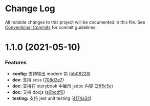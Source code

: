 # Change Log

All notable changes to this project will be documented in this file.
See [Conventional Commits](https://conventionalcommits.org) for commit guidelines.

# 1.1.0 (2021-05-10)

### Features

- **config:** 支持输出 modern 包 ([bb08228](https://github.com/BryanAdamss/monorepo-starter/commit/bb08228a1afadb709c77bdf2841f17caffb93c1d))
- **dev:** 支持 scss ([708d3e7](https://github.com/BryanAdamss/monorepo-starter/commit/708d3e7393ab8dcba112cb4e60813532b757282b))
- **doc:** 支持在 storybook 中展示 jsdoc 内容 ([2ff5c5e](https://github.com/BryanAdamss/monorepo-starter/commit/2ff5c5e0f1f900701896afb76af786ae78e747d6))
- **doc:** 支持 docjs ([a0bcdf0](https://github.com/BryanAdamss/monorepo-starter/commit/a0bcdf0a003c3e93435960944527c4c977d1fb83))
- **testing:** 支持 jest unit testing ([4f74a34](https://github.com/BryanAdamss/monorepo-starter/commit/4f74a34e2a560f99138955450dd338c0b38ec9f0))
